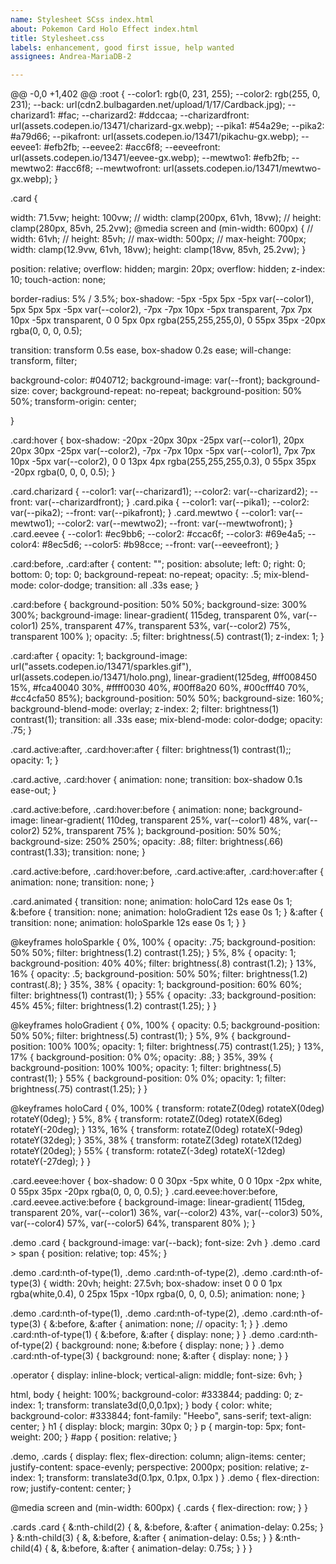 ```yaml
---
name: Stylesheet SCss index.html
about: Pokemon Card Holo Effect index.html
title: Stylesheet.css
labels: enhancement, good first issue, help wanted
assignees: Andrea-MariaDB-2

---
```


@@ -0,0 +1,402 @@
:root {
  --color1: rgb(0, 231, 255);
  --color2: rgb(255, 0, 231);
  --back: url(cdn2.bulbagarden.net/upload/1/17/Cardback.jpg);
  --charizard1: #fac;
  --charizard2: #ddccaa;
  --charizardfront: url(assets.codepen.io/13471/charizard-gx.webp);
  --pika1: #54a29e;
  --pika2: #a79d66;
  --pikafront: url(assets.codepen.io/13471/pikachu-gx.webp);
  --eevee1: #efb2fb;
  --eevee2: #acc6f8;
  --eeveefront: url(assets.codepen.io/13471/eevee-gx.webp);
  --mewtwo1: #efb2fb;
  --mewtwo2: #acc6f8;
  --mewtwofront: url(assets.codepen.io/13471/mewtwo-gx.webp);
}



.card {

  width: 71.5vw;
  height: 100vw;
    // width: clamp(200px, 61vh, 18vw);
    // height: clamp(280px, 85vh, 25.2vw);
  @media screen and (min-width: 600px) {
    // width: 61vh;
    // height: 85vh;
    // max-width: 500px;
    // max-height: 700px;
    width: clamp(12.9vw, 61vh, 18vw);
    height: clamp(18vw, 85vh, 25.2vw);
  }

  position: relative;
  overflow: hidden;
  margin: 20px;
  overflow: hidden;
  z-index: 10;
  touch-action: none;

  border-radius: 5% / 3.5%;
  box-shadow: 
    -5px -5px 5px -5px var(--color1), 
    5px 5px 5px -5px var(--color2), 
    -7px -7px 10px -5px transparent, 
    7px 7px 10px -5px transparent, 
    0 0 5px 0px rgba(255,255,255,0),
    0 55px 35px -20px rgba(0, 0, 0, 0.5);

  transition: transform 0.5s ease, box-shadow 0.2s ease;
  will-change: transform, filter;

  background-color: #040712;
  background-image: var(--front);
  background-size: cover;
  background-repeat: no-repeat;
  background-position: 50% 50%;
  transform-origin: center;

}

.card:hover {
  box-shadow: 
    -20px -20px 30px -25px var(--color1), 
    20px 20px 30px -25px var(--color2), 
    -7px -7px 10px -5px var(--color1), 
    7px 7px 10px -5px var(--color2), 
    0 0 13px 4px rgba(255,255,255,0.3),
    0 55px 35px -20px rgba(0, 0, 0, 0.5);
}

.card.charizard {
  --color1: var(--charizard1);
  --color2: var(--charizard2);
  --front: var(--charizardfront);
}
.card.pika {
  --color1: var(--pika1);
  --color2: var(--pika2);
  --front: var(--pikafront);
}
.card.mewtwo {
  --color1: var(--mewtwo1);
  --color2: var(--mewtwo2);
  --front: var(--mewtwofront);
}
.card.eevee {
  --color1: #ec9bb6;
  --color2: #ccac6f;
  --color3: #69e4a5;
  --color4: #8ec5d6;
  --color5: #b98cce;
  --front: var(--eeveefront);
}

.card:before,
.card:after {
  content: "";
  position: absolute;
  left: 0;
  right: 0;
  bottom: 0;
  top: 0;
  background-repeat: no-repeat;
  opacity: .5;
  mix-blend-mode: color-dodge;
  transition: all .33s ease;
}

.card:before {
  background-position: 50% 50%;
  background-size: 300% 300%;
  background-image: linear-gradient(
    115deg,
    transparent 0%,
    var(--color1) 25%,
    transparent 47%,
    transparent 53%,
    var(--color2) 75%,
    transparent 100%
  );
  opacity: .5;
  filter: brightness(.5) contrast(1);
  z-index: 1;
}

.card:after {
  opacity: 1;
  background-image: url("assets.codepen.io/13471/sparkles.gif"), 
    url(assets.codepen.io/13471/holo.png), 
    linear-gradient(125deg, #ff008450 15%, #fca40040 30%, #ffff0030 40%, #00ff8a20 60%, #00cfff40 70%, #cc4cfa50 85%);
  background-position: 50% 50%;
  background-size: 160%;
  background-blend-mode: overlay;
  z-index: 2;
  filter: brightness(1) contrast(1);
  transition: all .33s ease;
  mix-blend-mode: color-dodge;
  opacity: .75;
}

.card.active:after,
.card:hover:after {
  filter: brightness(1) contrast(1);;
  opacity: 1;
}

.card.active,
.card:hover {
  animation: none;
  transition: box-shadow 0.1s ease-out;
}

.card.active:before,
.card:hover:before {
  animation: none;
  background-image: linear-gradient(
    110deg,
    transparent 25%,
    var(--color1) 48%,
    var(--color2) 52%,
    transparent 75%
  );
  background-position: 50% 50%;
  background-size: 250% 250%;
  opacity: .88;
  filter: brightness(.66) contrast(1.33);
  transition: none;
}

.card.active:before,
.card:hover:before,
.card.active:after,
.card:hover:after {
  animation: none;
  transition: none;
}

.card.animated {
  transition: none;
  animation: holoCard 12s ease 0s 1;
  &:before { 
    transition: none;
    animation: holoGradient 12s ease 0s 1;
  }
  &:after {
    transition: none;
    animation: holoSparkle 12s ease 0s 1;
  }
}




@keyframes holoSparkle {
  0%, 100% {
    opacity: .75; background-position: 50% 50%; filter: brightness(1.2) contrast(1.25);
  }
  5%, 8% {
    opacity: 1; background-position: 40% 40%; filter: brightness(.8) contrast(1.2);
  }
  13%, 16% {
    opacity: .5; background-position: 50% 50%; filter: brightness(1.2) contrast(.8);
  }
  35%, 38% {
    opacity: 1; background-position: 60% 60%; filter: brightness(1) contrast(1);
  }
  55% {
    opacity: .33; background-position: 45% 45%; filter: brightness(1.2) contrast(1.25);
  }
}

@keyframes holoGradient {
  0%, 100% {
    opacity: 0.5;
    background-position: 50% 50%;
    filter: brightness(.5) contrast(1);
  }
  5%, 9% {
    background-position: 100% 100%;
    opacity: 1;
    filter: brightness(.75) contrast(1.25);
  }
  13%, 17% {
    background-position: 0% 0%;
    opacity: .88;
  }
  35%, 39% {
    background-position: 100% 100%;
    opacity: 1;
    filter: brightness(.5) contrast(1);
  }
  55% {
    background-position: 0% 0%;
    opacity: 1;
    filter: brightness(.75) contrast(1.25);
  }
}

@keyframes holoCard {
  0%, 100% {
    transform: rotateZ(0deg) rotateX(0deg) rotateY(0deg);
  }
  5%, 8% {
    transform: rotateZ(0deg) rotateX(6deg) rotateY(-20deg);
  }
  13%, 16% {
    transform: rotateZ(0deg) rotateX(-9deg) rotateY(32deg);
  }
  35%, 38% {
    transform: rotateZ(3deg) rotateX(12deg) rotateY(20deg);
  }
  55% {
    transform: rotateZ(-3deg) rotateX(-12deg) rotateY(-27deg);
  }
}



.card.eevee:hover {
  box-shadow: 
    0 0 30px -5px white,
    0 0 10px -2px white,
    0 55px 35px -20px rgba(0, 0, 0, 0.5);
}
.card.eevee:hover:before,
.card.eevee.active:before {
  background-image: linear-gradient(
    115deg,
    transparent 20%,
    var(--color1) 36%,
    var(--color2) 43%,
    var(--color3) 50%,
    var(--color4) 57%,
    var(--color5) 64%,
    transparent 80%
  );
}




.demo .card {
  background-image: var(--back);
  font-size: 2vh
}
.demo .card > span {
  position: relative;
  top: 45%;
}

.demo .card:nth-of-type(1),
.demo .card:nth-of-type(2),
.demo .card:nth-of-type(3) {
  width: 20vh;
  height: 27.5vh;
  box-shadow: inset 0 0 0 1px rgba(white,0.4), 0 25px 15px -10px rgba(0, 0, 0, 0.5);
  animation: none;
}

.demo .card:nth-of-type(1),
.demo .card:nth-of-type(2),
.demo .card:nth-of-type(3) {
  &:before, &:after {
    animation: none;
    // opacity: 1;
  } 
}
.demo .card:nth-of-type(1) {
  &:before, &:after { display: none; }
}
.demo .card:nth-of-type(2) {
  background: none;
  &:before { display: none; }
}
.demo .card:nth-of-type(3) {
  background: none;
  &:after { display: none; }
}

.operator {
  display: inline-block;
  vertical-align: middle;
  font-size: 6vh;
}






html, body {
  height: 100%;
  background-color: #333844;
  padding: 0;
  z-index: 1;
  transform: translate3d(0,0,0.1px);
}
body {
  color: white;
  background-color: #333844;
  font-family: "Heebo", sans-serif;
  text-align: center;
}
h1 {
  display: block;
  margin: 30px 0;
}
p {
  margin-top: 5px;
  font-weight: 200;
}
#app {
  position: relative;
}

.demo,
.cards { 
  display: flex;
  flex-direction: column;
  align-items: center;
  justify-content: space-evenly;
  perspective: 2000px;
  position: relative;
  z-index: 1;
  transform: translate3d(0.1px, 0.1px, 0.1px )
}
.demo {
  flex-direction: row;
  justify-content: center;
}

@media screen and (min-width: 600px) {
  .cards {
    flex-direction: row;
  }
}






.cards .card {
  &:nth-child(2) {
    &, &:before, &:after {
      animation-delay: 0.25s;
    }
  }
  &:nth-child(3) {
    &, &:before, &:after {
      animation-delay: 0.5s;
    }
  }
  &:nth-child(4) {
    &, &:before, &:after {
      animation-delay: 0.75s;
    }
  }
}

